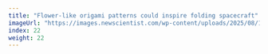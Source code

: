 ```yaml
---
title: "Flower-like origami patterns could inspire folding spacecraft"
imageUrl: "https://images.newscientist.com/wp-content/uploads/2025/08/19162152/SEI_262644268.jpg?width=788"
index: 22
weight: 22
---
```


